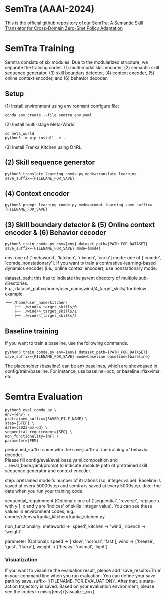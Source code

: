 # SemTra (AAAI-2024)
This is the official github repository of our [SemTra: A Semantic Skill Translator for Cross-Domain Zero-Shot Policy Adaptation](https://arxiv.org/abs/2402.07418)

# SemTra Training
Semtra consists of six modules. Due to the modularized structure, we separate the training codes.
(1) multi-modal skill encoder, (2) semantic skill sequence generator, (3) skill boundary detector, (4) context encoder, (5) online context encoder, and (6) behavior decoder.

## Setup
(1) Install environment using environment configure file:
```
conda env create --file semtra_env.yaml
```
(2) Install multi-stage Meta-World 
```
cd meta_world
python3 -m pip install -e .
```
(3) Install Franka Kitchen using D4RL.


## (2) Skill sequence generator
```
python3 translate_learning_comde.py mode=translate_learning save_suffix={FILELANE_FOR_SAVE}
```

## (4) Context encoder
```
python3 prompt_learning_comde.py mode=prompt_learning save_suffix={FILENAME_FOR_SAVE}
```

## (3) Skill boundary detector & (5) Online context encoder & (6) Behavior decoder
```
python3 train_comde.py env={env} dataset_path={PATH_FOR_DATASET} save_suffix={FILENAME_FOR_SAVE} mode={mode}
```
env: one of ['metaworld', 'kitchen', 'rlbench', 'carla']
mode: one of ['comde', 'comde_nonstationary']. If you want to train a contrastive-learning-based dynamics encoder (i.e., online context encoder), use nonstationary mode.

dataset_path: this has to indicate the parent directory of multiple sub-directories. \
E.g., dataset_path=/home/user_name/wind/4_target_skills/ for below example.

    └── /home/user_name/kitchen/
        ├── ./wind/4_target_skills/0
        ├── ./wind/4_target_skills/1
        ├── ./wind/4_target_skills/2

## Baseline training
If you want to train a baseline, use the following commands.
```
python3 train_comde.py env={env} dataset_path={PATH_FOR_DATASET} save_suffix={FILENAME_FOR_SAVE} mode=baseline baseline={baseline}
```
The placeholder {baseline} can be any baselines, which are showcased in config/train/baseline.
For instance, use baseline=bcz, or baseline=flaxvima, etc.

 
# Semtra Evaluation
```
python3 eval_comde.py \
env={env} \
pretrained_suffix={SAVED_FILE_NAME} \
step={STEP} \
date={2023-mm-dd} \
sequential_requirement={SEQ} \
non_functionality={NF} \
parameter={PRM}
```
pretrained_suffix: same with the save_suffix at the training of behavior decoder.\
Please fill config/eval/eval_base.yaml/composition and .../eval_base.yaml/prompt to indicate absolute path of pretrained skill sequence generator and context encoder.

step: pretrained model's number of iterations (so, integer value). Baseline is saved at every 50000step and semtra is saved at every 5000step.
date: the date when you run your training code.

sequential_requirement (Optional): one of ['sequential', 'reverse', 'replace x with y']. x and y are 'indices' of skills (integer value). You can see these values in environment codes, e.g., comde/rl/envs/franka_kitchen/franka_kitchen.py

non_functionality: metaworld -> 'speed', kitchen -> 'wind', rlbench -> 'weight'. 

parameter (Optional): speed -> ['slow', 'normal', 'fast'],  wind -> ['breeze', 'gust', 'flurry'], weight -> ['heavy', 'normal', 'light']. 


### Visualization
If you want to visualize the evaluation result, please add 'save_results=True' in your command line when you run evaluation. You can define your save path by save_suffix='{FILENAME_FOR_EVALUATION}'.
After that, a state-action trajectory is saved. Based on your evaluation environment, please see the codes in misc/{env}/{visualize_xxx}.

